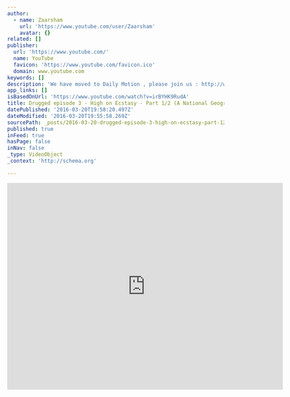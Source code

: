 ```yaml
---
author:
  - name: Zaarsham
    url: 'https://www.youtube.com/user/Zaarsham'
    avatar: {}
related: []
publisher:
  url: 'https://www.youtube.com/'
  name: YouTube
  favicon: 'https://www.youtube.com/favicon.ico'
  domain: www.youtube.com
keywords: []
description: 'We have moved to Daily Motion , please join us : http://www.dailymotion.com/zaarsham'
app_links: []
isBasedOnUrl: 'https://www.youtube.com/watch?v=irBYHK9RudA'
title: Drugged episode 3 - High on Ecstasy - Part 1/2 (A National Geographic Film)
datePublished: '2016-03-20T19:58:20.497Z'
dateModified: '2016-03-20T19:55:58.269Z'
sourcePath: _posts/2016-03-20-drugged-episode-3-high-on-ecstasy-part-12-a-national-g.md
published: true
inFeed: true
hasPage: false
inNav: false
_type: VideoObject
_context: 'http://schema.org'

---
```

<iframe src="https://cdn.embedly.com/widgets/media.html?src=https%3A%2F%2Fwww.youtube.com%2Fembed%2FirBYHK9RudA%3Ffeature%3Doembed&amp;url=https%3A%2F%2Fwww.youtube.com%2Fwatch%3Fv%3DirBYHK9RudA&amp;image=https%3A%2F%2Fi.ytimg.com%2Fvi%2FirBYHK9RudA%2Fhqdefault.jpg&amp;key=b7d04c9b404c499eba89ee7072e1c4f7&amp;type=text%2Fhtml&amp;schema=youtube" width="640" height="480" scrolling="no" frameborder="0" allowfullscreen="allowfullscreen" style=""></iframe>